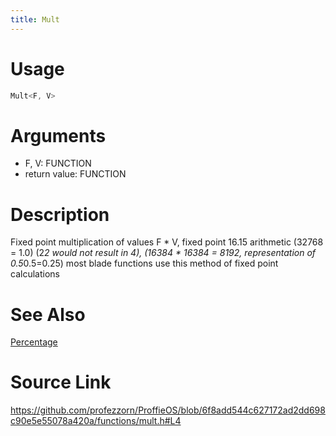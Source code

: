 ```yaml
---
title: Mult
---
```


# Usage
```cpp
Mult<F, V>
```

# Arguments
 * F, V: FUNCTION
 * return value: FUNCTION

# Description
Fixed point multiplication of values F * V,
fixed point 16.15 arithmetic (32768 = 1.0)
(2*2 would not result in 4),
(16384 * 16384 = 8192, representation of 0.5*0.5=0.25)
most blade functions use this method of fixed point calculations

# See Also
[Percentage](/config/functions/Percentage.html)

# Source Link
https://github.com/profezzorn/ProffieOS/blob/6f8add544c627172ad2dd698c90e5e55078a420a/functions/mult.h#L4
